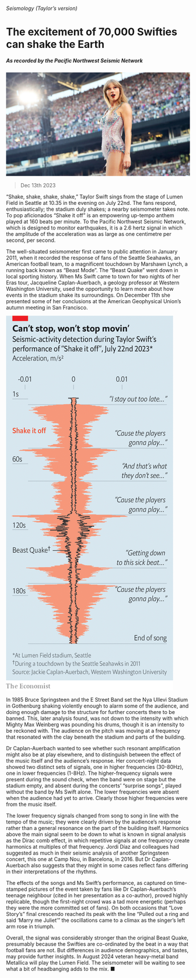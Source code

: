 ###### Seismology (Taylor’s version)

# The excitement of 70,000 Swifties can shake the Earth 

##### As recorded by the Pacific Northwest Seismic Network 

![image](images/20231216_STP004.jpg) 

> Dec 13th 2023 

“Shake, shake, shake, shake,” Taylor Swift sings from the stage of Lumen Field in Seattle at 10.35 in the evening on July 22nd. The fans respond, enthusiastically; the stadium duly shakes; a nearby seismometer takes note. To pop aficionados “Shake it off” is an empowering up-tempo anthem played at 160 beats per minute. To the Pacific Northwest Seismic Network, which is designed to monitor earthquakes, it is a 2.6 hertz signal in which the amplitude of the acceleration was as large as one centimetre per second, per second. 

The well-situated seismometer first came to public attention in January 2011, when it recorded the response of fans of the Seattle Seahawks, an American football team, to a magnificent touchdown by Marshawn Lynch, a running back known as “Beast Mode”. The “Beast Quake” went down in local sporting history. When Ms Swift came to town for two nights of her Eras tour, Jacqueline Caplan-Auerbach, a geology professor at Western Washington University, used the opportunity to learn more about how events in the stadium shake its surroundings. On December 11th she presented some of her conclusions at the American Geophysical Union’s autumn meeting in San Francisco.

![image](images/20231216_STC738.png) 


In 1985 Bruce Springsteen and the E Street Band set the Nya Ullevi Stadium in Gothenburg shaking violently enough to alarm some of the audience, and doing enough damage to the structure for further concerts there to be banned. This, later analysis found, was not down to the intensity with which Mighty Max Weinberg was pounding his drums, though it is an intensity to be reckoned with. The audience on the pitch was moving at a frequency that resonated with the clay beneath the stadium and parts of the building. 

Dr Caplan-Auerbach wanted to see whether such resonant amplification might also be at play elsewhere, and to distinguish between the effect of the music itself and the audience’s response. Her concert-night data showed two distinct sets of signals, one in higher frequencies (30-80Hz), one in lower frequencies (1-8Hz). The higher-frequency signals were present during the sound check, when the band were on stage but the stadium empty, and absent during the concerts’ “surprise songs”, played without the band by Ms Swift alone. The lower frequencies were absent when the audience had yet to arrive. Clearly those higher frequencies were from the music itself.

The lower frequency signals changed from song to song in line with the tempo of the music; they were clearly driven by the audience’s response rather than a general resonance on the part of the building itself. Harmonics above the main signal seem to be down to what is known in signal analysis as the Dirac comb effect, in which repetitive signals at one frequency create harmonics at multiples of that frequency. Jordi Díaz and colleagues had suggested as much in their seismic analysis of another Springsteen concert, this one at Camp Nou, in Barcelona, in 2016. But Dr Caplan-Auerbach also suggests that they might in some cases reflect fans differing in their interpretations of the rhythms.

The effects of the songs and Ms Swift’s performance, as captured on time-stamped pictures of the event taken by fans like Dr Caplan-Auerbach’s teenage neighbour (cited in her presentation as a co-author), proved highly replicable, though the first-night crowd was a tad more energetic (perhaps they were the more committed set of fans). On both occasions that “Love Story’s” final crescendo reached its peak with the line “Pulled out a ring and said ‘Marry me Juliet’” the oscillations came to a climax as the singer’s left arm rose in triumph. 

Overall, the signal was considerably stronger than the original Beast Quake, presumably because the Swifties are co-ordinated by the beat in a way that football fans are not. But differences in audience demographics, and tastes, may provide further insights. In August 2024 veteran heavy-metal band Metallica will play the Lumen Field. The seismometer will be waiting to see what a bit of headbanging adds to the mix. ■


